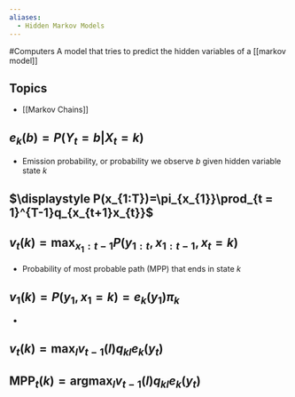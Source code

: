 ```yaml
---
aliases:
  - Hidden Markov Models
---
```

#Computers 
A model that tries to predict the hidden variables of a [[markov model]]
## Topics
* [[Markov Chains]]
## $\displaystyle e_{k}(b)=P(Y_{t}=b|X_{t}=k)$
* Emission probability, or probability we observe $\displaystyle b$ given hidden variable state $\displaystyle k$
## $\displaystyle P(x_{1:T})=\pi_{x_{1}}\prod_{t = 1}^{T-1}q_{x_{t+1}x_{t}}$
## $\displaystyle v_{t}(k)=\text{max}_{x_{1}:t-1}P(y_{1:t},x_{1:t-1},x_{t}=k)$
* Probability of most probable path (MPP) that ends in state $\displaystyle k$
## $\displaystyle v_{1}(k)=P(y_{1},x_{1}=k)=e_{k}(y_{1})\pi_{k}$
* 
## $\displaystyle v_{t}(k)=\text{max}_{l}v_{t-1}(l)q_{kl}e_{k}(y_{t})$
## $\displaystyle \text{MPP}_{t}(k)=\text{argmax}_{l}v_{t-1}(l)q_{kl}e_{k}(y_{t})$

